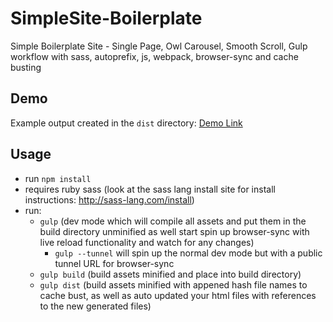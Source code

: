 SimpleSite-Boilerplate
===================

Simple Boilerplate Site -  Single Page, Owl Carousel, Smooth Scroll, Gulp workflow with sass, autoprefix, js, webpack, browser-sync and cache busting



## Demo
Example output created in the `dist` directory: [Demo Link](http://jparkerweb.github.io/SimpleSite-Boilerplate/)


## Usage
* run `npm install`
* requires ruby sass (look at the sass lang install site for install instructions: http://sass-lang.com/install)
* run:
  * `gulp` (dev mode which will compile all assets and put them in the build directory unminified as well start spin up browser-sync with live reload functionality and watch for any changes)
    * `gulp --tunnel` will spin up the normal dev mode but with a public tunnel URL for browser-sync 
  * `gulp build` (build assets minified and place into build directory)
  * `gulp dist` (build assets minified with appened hash file names to cache bust, as well as auto updated your html files with references to the new generated files)
